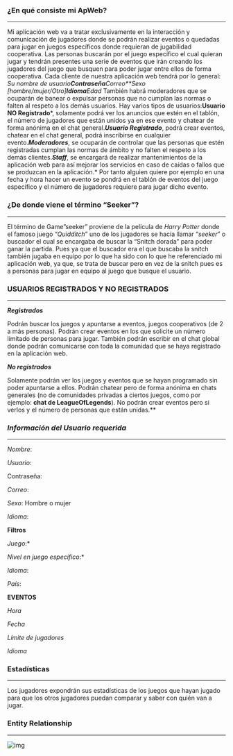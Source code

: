 ### **¿En qué consiste mi ApWeb?**

------



Mi aplicación web va a tratar exclusivamente en la interacción y comunicación de jugadores donde se podrán realizar eventos o quedadas para jugar en juegos específicos donde requieran de jugabilidad cooperativa. 
Las personas buscarán por el juego específico el cual quieran jugar y tendrán presentes una serie de eventos que irán creando los jugadores del juego que busquen para poder jugar entre ellos de forma cooperativa.
Cada cliente de nuestra aplicación web tendrá por lo general:
*Su nombre de usuario**Contraseña**Correo**Sexo [hombre/mujer/Otro]**Idioma**Edad*
También habrá moderadores que se ocuparán de banear o expulsar personas que no cumplan las normas o falten al respeto a los demás usuarios.
Hay varios tipos de usuarios:**Usuario NO Registrado***, solamente podrá ver los anuncios que estén en el tablón, el número de jugadores que están unidos ya en ese evento y chatear de forma anónima en el chat general.***Usuario Registrado***, podrá crear eventos, chatear en el chat general, podrá inscribirse en cualquier evento.***Moderadores***, se ocuparán de controlar que las personas que estén registradas cumplan las normas de ámbito y no falten el respeto a los demás clientes.***Staff***, se encargará de realizar mantenimientos de la aplicación web para así mejorar los servicios en caso de caídas o fallos que se produzcan en la aplicación.*
Por tanto alguien quiere por ejemplo en una fecha y hora hacer un evento se pondrá en el tablón de eventos del juego específico y el número de jugadores requiere para jugar dicho evento.



### **¿De donde viene el término “Seeker”?**

------



El término de Game”seeker” proviene de la película de *Harry Potter* donde el famoso juego “*Quidditch*” uno de los jugadores se hacía llamar “*seeker*” o buscador el cual se encargaba de buscar la “Snitch dorada” para poder ganar la partida. Pues ya que el buscador era el que buscaba la snitch también jugaba en equipo por lo que ha sido con lo que he referenciado mi aplicación web, ya que, se trata de buscar pero en vez de la snitch pues es a personas para jugar en equipo al juego que busque el usuario.



### **USUARIOS REGISTRADOS Y NO REGISTRADOS**

------



***Registrados***

Podrán buscar los juegos y apuntarse a eventos, juegos cooperativos (de 2 a más personas).
Podrán crear eventos en los que solicite un número limitado de personas para jugar.
También podrán escribir en el chat global donde podrán comunicarse con toda la comunidad que se haya registrado en la aplicación web.

***No registrados***

Solamente podrán ver los juegos y eventos que se hayan programado sin poder apuntarse a ellos.
Podrán chatear pero de forma anónima en chats generales (no de comunidades privadas a ciertos juegos, como por ejemplo: **chat de LeagueOfLegends**).
No podrán crear eventos pero si verlos y el número de personas que están unidas.**



### ***Información del Usuario requerida***

------



*Nombre*: 

*Usuario*:

Contraseña:

*Correo*:

*Sexo*: Hombre o mujer

*Idioma*:



**Filtros**

*Juego*:*

*Nivel en juego específico*:*

*Idioma*:

*País*:



**EVENTOS**

*Hora*

*Fecha*

*Límite de jugadores*

*Idioma*



### **Estadísticas**

------



Los jugadores expondrán sus estadísticas de los juegos que hayan jugado para que los otros jugadores puedan comparar y saber con quién van a jugar.



### Entity Relationship

------



![img](https://lh6.googleusercontent.com/g3QZv6kmPuOPMpJn5Qh2FSOx5HMWFG6Ff9I9DsRZILqyRSLhP6AuBxfd6x93q3GV7zLqz5_BjjfHlcGC1pTk2avQrXYA38Y7XYsPsLo3GgXfChUSQMIGiHeGOxMUj675qVpo4UnPvhQ8KlSO7MBoe2R57JYUH9_g1szzksu-uKFNby5pi5uf2fF_)
